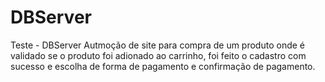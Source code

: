 # DBServer
Teste - DBServer
Autmoção de site para compra de um 
produto onde é validado se o produto foi adionado ao carrinho, foi feito o cadastro com sucesso e escolha de forma de pagamento e confirmação de pagamento.
